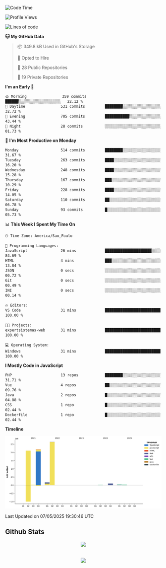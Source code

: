  
<!--START_SECTION:waka-->
![Code Time](http://img.shields.io/badge/Code%20Time-1%2C872%20hrs%2051%20mins-blue)

![Profile Views](http://img.shields.io/badge/Profile%20Views-0-blue)

![Lines of code](https://img.shields.io/badge/From%20Hello%20World%20I%27ve%20Written-7.2%20million%20lines%20of%20code-blue)

**🐱 My GitHub Data** 

> 📦 349.8 kB Used in GitHub's Storage 
 > 
> 💼 Opted to Hire
 > 
> 📜 28 Public Repositories 
 > 
> 🔑 19 Private Repositories 
 > 
**I'm an Early 🐤** 

```text
🌞 Morning                359 commits         ██████░░░░░░░░░░░░░░░░░░░   22.12 % 
🌆 Daytime                531 commits         ████████░░░░░░░░░░░░░░░░░   32.72 % 
🌃 Evening                705 commits         ███████████░░░░░░░░░░░░░░   43.44 % 
🌙 Night                  28 commits          ░░░░░░░░░░░░░░░░░░░░░░░░░   01.73 % 
```
📅 **I'm Most Productive on Monday** 

```text
Monday                   514 commits         ████████░░░░░░░░░░░░░░░░░   31.67 % 
Tuesday                  263 commits         ████░░░░░░░░░░░░░░░░░░░░░   16.20 % 
Wednesday                248 commits         ████░░░░░░░░░░░░░░░░░░░░░   15.28 % 
Thursday                 167 commits         ███░░░░░░░░░░░░░░░░░░░░░░   10.29 % 
Friday                   228 commits         ████░░░░░░░░░░░░░░░░░░░░░   14.05 % 
Saturday                 110 commits         ██░░░░░░░░░░░░░░░░░░░░░░░   06.78 % 
Sunday                   93 commits          █░░░░░░░░░░░░░░░░░░░░░░░░   05.73 % 
```


📊 **This Week I Spent My Time On** 

```text
🕑︎ Time Zone: America/Sao_Paulo

💬 Programming Languages: 
JavaScript               26 mins             █████████████████████░░░░   84.69 % 
HTML                     4 mins              ███░░░░░░░░░░░░░░░░░░░░░░   13.84 % 
JSON                     0 secs              ░░░░░░░░░░░░░░░░░░░░░░░░░   00.72 % 
Git                      0 secs              ░░░░░░░░░░░░░░░░░░░░░░░░░   00.49 % 
INI                      0 secs              ░░░░░░░░░░░░░░░░░░░░░░░░░   00.14 % 

🔥 Editors: 
VS Code                  31 mins             █████████████████████████   100.00 % 

🐱‍💻 Projects: 
expertsistemas-web       31 mins             █████████████████████████   100.00 % 

💻 Operating System: 
Windows                  31 mins             █████████████████████████   100.00 % 
```

**I Mostly Code in JavaScript** 

```text
PHP                      13 repos            ████████░░░░░░░░░░░░░░░░░   31.71 % 
Vue                      4 repos             ██░░░░░░░░░░░░░░░░░░░░░░░   09.76 % 
Java                     2 repos             █░░░░░░░░░░░░░░░░░░░░░░░░   04.88 % 
CSS                      1 repo              █░░░░░░░░░░░░░░░░░░░░░░░░   02.44 % 
Dockerfile               1 repo              █░░░░░░░░░░░░░░░░░░░░░░░░   02.44 % 
```



**Timeline**

![Lines of Code chart](https://raw.githubusercontent.com/MaueDev/MaueDev/main/assets/bar_graph.png)


 Last Updated on 07/05/2025 19:30:46 UTC
<!--END_SECTION:waka-->

## Github Stats  
<div align="center"><img src="https://github-readme-stats.vercel.app/api/top-langs/?username=MaueDev&hide_border=true&layout=compact" align="center" /></div>  

<br/>  

<br/>  

<div align="center">
<img src="https://komarev.com/ghpvc/?username=MaueDev&&style=flat-square" align="center" />
</div>  
  
